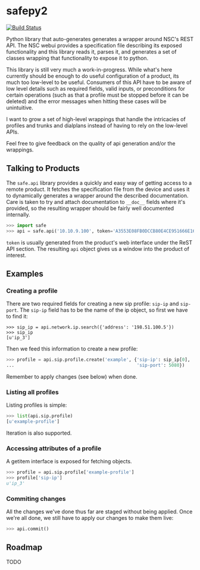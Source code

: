 # safepy2

[![Build Status](https://travis-ci.org/sangoma/safepy2.svg?branch=master)](https://travis-ci.org/sangoma/safepy2)

Python library that auto-generates generates a wrapper around NSC's
REST API. The NSC webui provides a specification file describing its
exposed functionality and this library reads it, parses it, and
generates a set of classes wrapping that functionality to expose it to
python.

This library is still very much a work-in-progress. While what's here
currently should be enough to do useful configuration of a product,
its much too low-level to be useful. Consumers of this API have to be
aware of low level details such as required fields, valid inputs, or
preconditions for certain operations (such as that a profile must be
stopped before it can be deleted) and the error messages when hitting
these cases will be unintuitive.

I want to grow a set of high-level wrappings that handle the
intricacies of profiles and trunks and dialplans instead of having to
rely on the low-level APIs.

Feel free to give feedback on the quality of api generation and/or the
wrappings.

## Talking to Products

The `safe.api` library provides a quickly and easy way of getting
access to a remote product. It fetches the specification file from the
device and uses it to dynamically generates a wrapper around the
described documentation. Care is taken to try and attach documentation
to `__doc__` fields where it's provided, so the resulting wrapper
should be fairly well documented internally.

~~~python
>>> import safe
>>> api = safe.api('10.10.9.100', token='A3553E08FB0DCCB80E4CE951666E16DE')
~~~

`token` is usually generated from the product's web interface under the
ReST API section. The resulting `api` object gives us a window into the
product of interest.

## Examples

### Creating a profile

There are two required fields for creating a new sip profile: `sip-ip`
and `sip-port`. The `sip-ip` field has to be the name of the ip
object, so first we have to find it:

~~~
>>> sip_ip = api.network.ip.search({'address': '198.51.100.5'})
>>> sip_ip
[u'ip_3']
~~~

Then we feed this information to create a new profile:

~~~python
>>> profile = api.sip.profile.create('example', {'sip-ip': sip_ip[0],
...                                              'sip-port': 5080})
~~~

Remember to apply changes (see below) when done.

### Listing all profiles

Listing profiles is simple:

~~~python
>>> list(api.sip.profile)
[u'example-profile']
~~~

Iteration is also supported.

### Accessing attributes of a profile

A getitem interface is exposed for fetching objects.

~~~python
>>> profile = api.sip.profile['example-profile']
>>> profile['sip-ip']
u'ip_3'
~~~

### Commiting changes

All the changes we've done thus far are staged without being applied.
Once we're all done, we still have to apply our changes to make them
live:

~~~python
>>> api.commit()
~~~

## Roadmap

TODO

